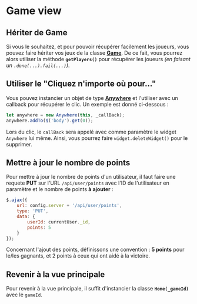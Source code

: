 # Game view

## Hériter de Game

Si vous le souhaitez, et pour pouvoir récupérer facilement les joueurs, vous pouvez faire hériter vos jeux de la classe __[Game](../src/games/game.js)__. De ce fait, vous pourrez alors utiliser la méthode __`getPlayers()`__ pour récupérer les joueurs _(en faisant un `.done(...).fail(...)`)_.

## Utiliser le "Cliquez n'importe où pour..."

Vous pouvez instancier un objet de type __[Anywhere](../src/tools/anywhere.js)__ et l'utiliser avec un callback pour récupérer le clic. Un exemple est donné ci-dessous :

```js
let anywhere = new Anywhere(this, _callBack);
anywhere.addTo($('body').get(0));
```

Lors du clic, le `callBack` sera appelé avec comme paramètre le widget `Anywhere` lui même. Ainsi, vous pourrez faire `widget.deleteWidget()` pour le supprimer.

## Mettre à jour le nombre de points

Pour mettre à jour le nombre de points d'un utilisateur, il faut faire une requete __PUT__ sur l'URL `/api/user/points` avec l'ID de l'utilisateur en paramètre et le nombre de points __à ajouter__ :

```js
$.ajax({
    url: config.server + '/api/user/points',
    type: 'PUT',
    data: {
        userId: currentUser._id,
        points: 5
    }
});
```

Concernant l'ajout des points, définissons une convention : __5 points__ pour le/les gagnants, et 2 points à ceux qui ont aidé à la victoire.

## Revenir à la vue principale

Pour revenir à la vue principale, il suffit d'instancier la classe __`Home(_gameId)`__ avec le `gameId`.